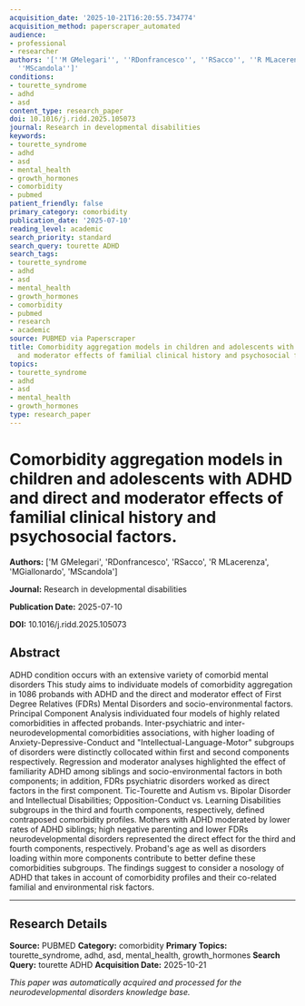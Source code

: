```yaml
---
acquisition_date: '2025-10-21T16:20:55.734774'
acquisition_method: paperscraper_automated
audience:
- professional
- researcher
authors: '[''M GMelegari'', ''RDonfrancesco'', ''RSacco'', ''R MLacerenza'', ''MGiallonardo'',
  ''MScandola'']'
conditions:
- tourette_syndrome
- adhd
- asd
content_type: research_paper
doi: 10.1016/j.ridd.2025.105073
journal: Research in developmental disabilities
keywords:
- tourette_syndrome
- adhd
- asd
- mental_health
- growth_hormones
- comorbidity
- pubmed
patient_friendly: false
primary_category: comorbidity
publication_date: '2025-07-10'
reading_level: academic
search_priority: standard
search_query: tourette ADHD
search_tags:
- tourette_syndrome
- adhd
- asd
- mental_health
- growth_hormones
- comorbidity
- pubmed
- research
- academic
source: PUBMED via Paperscraper
title: Comorbidity aggregation models in children and adolescents with ADHD and direct
  and moderator effects of familial clinical history and psychosocial factors.
topics:
- tourette_syndrome
- adhd
- asd
- mental_health
- growth_hormones
type: research_paper
---
```


# Comorbidity aggregation models in children and adolescents with ADHD and direct and moderator effects of familial clinical history and psychosocial factors.

**Authors:** ['M GMelegari', 'RDonfrancesco', 'RSacco', 'R MLacerenza', 'MGiallonardo', 'MScandola']

**Journal:** Research in developmental disabilities

**Publication Date:** 2025-07-10

**DOI:** 10.1016/j.ridd.2025.105073

## Abstract

ADHD condition occurs with an extensive variety of comorbid mental disorders This study aims to individuate models of comorbidity aggregation in 1086 probands with ADHD and the direct and moderator effect of First Degree Relatives (FDRs) Mental Disorders and socio-environmental factors. Principal Component Analysis individuated four models of highly related comorbidities in affected probands. Inter-psychiatric and inter-neurodevelopmental comorbidities associations, with higher loading of Anxiety-Depressive-Conduct and "Intellectual-Language-Motor" subgroups of disorders were distinctly collocated within first and second components respectively. Regression and moderator analyses highlighted the effect of familiarity ADHD among siblings and socio-environmental factors in both components; in addition, FDRs psychiatric disorders worked as direct factors in the first component. Tic-Tourette and Autism vs. Bipolar Disorder and Intellectual Disabilities; Opposition-Conduct vs. Learning Disabilities subgroups in the third and fourth components, respectively, defined contraposed comorbidity profiles. Mothers with ADHD moderated by lower rates of ADHD siblings; high negative parenting and lower FDRs neurodevelopmental disorders represented the direct effect for the third and fourth components, respectively. Proband's age as well as disorders loading within more components contribute to better define these comorbidities subgroups. The findings suggest to consider a nosology of ADHD that takes in account of comorbidity profiles and their co-related familial and environmental risk factors.

---

## Research Details

**Source:** PUBMED
**Category:** comorbidity
**Primary Topics:** tourette_syndrome, adhd, asd, mental_health, growth_hormones
**Search Query:** tourette ADHD
**Acquisition Date:** 2025-10-21

*This paper was automatically acquired and processed for the neurodevelopmental disorders knowledge base.*
